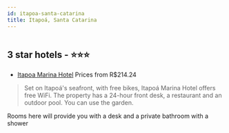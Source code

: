 ```yaml
---
id: itapoa-santa-catarina
title: Itapoá, Santa Catarina
---
```


<center><img src="http://media.omnibees.com/Images/7720/Property/352958.JPG" alt="" /></center>


##  3 star hotels - ⭐️⭐️⭐️

-    [Itapoa Marina Hotel](https://us.hurb.com/hotels/itapoa/itapoa-marina-hotel-OMN-7720?cmp=18055) Prices from R$214.24
   > Set on Itapoá's seafront, with free bikes, Itapoá Marina Hotel offers free WiFi. The property has a 24-hour front desk, a restaurant and an outdoor pool. You can use the garden.Rooms here will provide you with a desk and a private bathroom with a shower
